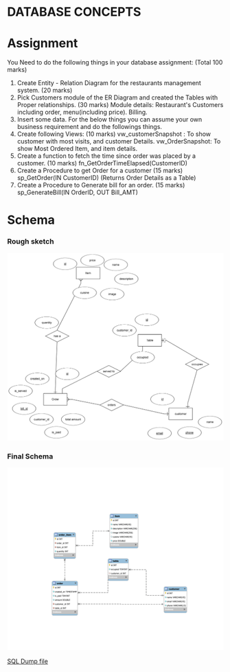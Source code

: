 # DATABASE CONCEPTS

# [](#header-2) Assignment

You Need to do the following things in your database assignment: (Total 100 marks)
1. Create Entity - Relation Diagram for the restaurants management system. (20 marks)
2. Pick Customers module of the ER Diagram and created the Tables with Proper relationships. (30 marks)
Module details: Restaurant's Customers including order, menu(including price). Billing.
3. Insert some data.
For the below things you can assume your own business requirement and do the followings things.
5. Create following Views: (10 marks)
vw_customerSnapshot : To show customer with most visits, and customer Details.
vw_OrderSnapshot: To show Most Ordered Item, and item details.
6. Create a function to fetch the time since order was placed by a customer. (10 marks)
fn_GetOrderTimeElapsed(CustomerID)
7. Create a Procedure to get Order for a customer (15 marks)
sp_GetOrder(IN CustomerID) (Returns Order Details as a Table)
8. Create a Procedure to Generate bill for an order. (15 marks)
sp_GenerateBill(IN OrderID, OUT Bill_AMT)

# [](#header-2) Schema

### Rough sketch

![](https://raw.githubusercontent.com/yogeshwarreddy/database_concepts/master/assignments/ER%20diagram%20drawn%20in%20class.png)


### Final Schema

![](https://raw.githubusercontent.com/yogeshwarreddy/database_concepts/master/assignments/EER%20diagram.png)


[SQL Dump file](https://github.com/yogeshwarreddy/database_concepts/blob/master/assignments/restaurant_db_dump.sql)
